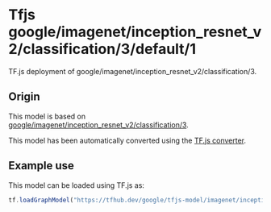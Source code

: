 # Tfjs google/imagenet/inception_resnet_v2/classification/3/default/1
TF.js deployment of google/imagenet/inception_resnet_v2/classification/3.

<!-- parent-model: google/imagenet/inception_resnet_v2/classification/3 -->

## Origin

This model is based on [google/imagenet/inception_resnet_v2/classification/3](https://tfhub.dev/google/imagenet/inception_resnet_v2/classification/3).

This model has been automatically converted using the [TF.js converter](https://github.com/tensorflow/tfjs/tree/master/tfjs-converter).

## Example use
This model can be loaded using TF.js as:

```javascript
tf.loadGraphModel("https://tfhub.dev/google/tfjs-model/imagenet/inception_resnet_v2/classification/3/default/1", { fromTFHub: true })
```
